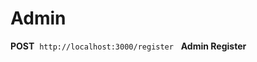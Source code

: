 <h1>Admin</h1>

<span><strong>POST</strong>&nbsp;&nbsp;`http://localhost:3000/register`&nbsp;&nbsp;&nbsp;<strong>Admin Register</strong></span>
